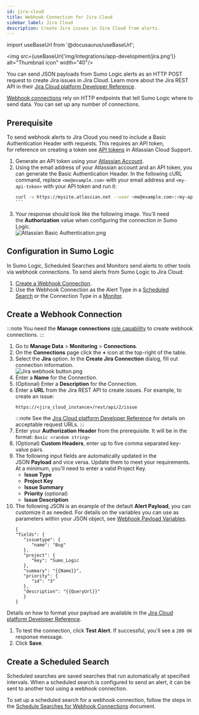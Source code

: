 ```yaml
---
id: jira-cloud
title: Webhook Connection for Jira Cloud
sidebar_label: Jira Cloud
description: Create Jira issues in Jira Cloud from alerts.
---
```


import useBaseUrl from '@docusaurus/useBaseUrl';

<img src={useBaseUrl('img/integrations/app-development/jira.png')} alt="Thumbnail icon" width="40"/>

You can send JSON payloads from Sumo Logic alerts as an HTTP POST request to create Jira issues in Jira Cloud. Learn more about the Jira REST API in their [Jira Cloud platform Developer Reference](https://developer.atlassian.com/cloud/jira/platform/rest/v2/).

[Webhook connections](/docs/alerts/webhook-connections/set-up-webhook-connections) rely on HTTP endpoints that tell Sumo Logic where to send data. You can set up any number of connections.

## Prerequisite

To send webhook alerts to Jira Cloud you need to include a Basic Authentication Header with requests. This requires an API token, for reference on creating a token see [API tokens](https://confluence.atlassian.com/cloud/api-tokens-938839638.html) in Atlassian Cloud Support.

1. Generate an API token using your [Atlassian Account](https://id.atlassian.com/manage/api-token).
1. Using the email address of your Atlassian account and an API token, you can generate the Basic Authentication Header. In the following cURL command, replace `<me@example.com>` with your email address and `<my-api-token>` with your API token and run it:
    ```bash
    curl -v https://mysite.atlassian.net --user <me@example.com>:<my-api-token>
    ```    
1. Your response should look like the following image. You'll need the **Authorization** value when configuring the connection in Sumo Logic.<br/> ![Atlassian Basic Authentication.png](/img/connection-and-integration/Atlassian-Basic-Authentication.png)

## Configuration in Sumo Logic

In Sumo Logic, Scheduled Searches and Monitors send alerts to other tools via webhook connections. To send alerts from Sumo Logic to Jira Cloud:

1. [Create a Webhook Connection](#create-a-webhook-connection).
1. Use the Webhook Connection as the Alert Type in a [Scheduled Search](/docs/alerts/webhook-connections/schedule-searches-webhook-connections) or the Connection Type in a [Monitor](/docs/alerts/monitors).

## Create a Webhook Connection

:::note
You need the **Manage connections** [role capability](/docs/manage/users-roles/roles/role-capabilities.md) to create webhook connections.
:::

1. Go to **Manage Data** > **Monitoring** > **Connections**.
1. On the **Connections** page click the **+** icon at the top-right of the table.
1. Select the **Jira** option. In the **Create Jira Connection** dialog, fill out connection information.<br/>  ![Jira webhook button.png](/img/connection-and-integration/Jira-webhook-button.png)
1. Enter a **Name** for the Connection.
1. (Optional) Enter a **Description** for the Connection.
1. Enter a **URL** from the Jira REST API to create issues. For example, to create an issue:
   ```
   https://<jira_cloud_instance>/rest/api/2/issue
   ```
   :::note
   See the [Jira Cloud platform Developer Reference](https://developer.atlassian.com/cloud/jira/platform/rest/v2/#api-group-Issues) for details on acceptable request URLs.
   :::
1. Enter your **Authorization Header** from the prerequisite. It will be in the format: `Basic <random string>`
1. (Optional) **Custom Headers**, enter up to five comma separated key-value pairs.
1. The following input fields are automatically updated in the JSON **Payload** and vice versa. Update them to meet your requirements. At a minimum, you'll need to enter a valid Project Key.
   * **Issue Type**
   * **Project Key**
   * **Issue Summary**
   * **Priority** (optional)
   * **Issue Description**
1. The following JSON is an example of the default **Alert Payload**, you can customize it as needed. For details on the variables you can use as parameters within your JSON object, see [Webhook Payload Variables](/docs/alerts/webhook-connections/set-up-webhook-connections).
   ```
   {
   "fields": {
      "issuetype": {
         "name": "Bug"
      },
      "project": {
         "key": "Sumo_Logic
      },
      "summary": "{{Name}}",
      "priority": {
         "id": "3"
      },
      "description": "{{QueryUrl}}"
      }
   }
   ```
  Details on how to format your payload are available in the [Jira Cloud platform Developer Reference](https://developer.atlassian.com/cloud/jira/platform/rest/v2/#api-group-Issues).
1. To test the connection, click **Test Alert**. If successful, you'll see a `200 OK` response message.  
1. Click **Save**.

## Create a Scheduled Search

Scheduled searches are saved searches that run automatically at specified intervals. When a scheduled search is configured to send an alert, it can be sent to another tool using a webhook connection.

To set up a scheduled search for a webhook connection, follow the steps in the [Schedule Searches for Webhook Connections](/docs/alerts/webhook-connections/schedule-searches-webhook-connections) document.
